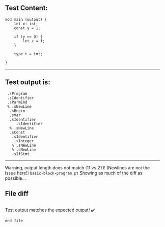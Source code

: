 
Test Content: 
-------------------------
```
mod main (output) {
    let x: int;
    const y = 1;

    if (y == 0) {
        let z = 1;
    }

    type t = int;

}
```
------------------------
Test output is: 
-------------------------
```
 .sProgram
 .sIdentifier
 .sParmEnd
 % .sNewLine
  .sBegin
  .sVar
  .sIdentifier
     .sIdentifier
  % .sNewLine
  .sConst
   .sIdentifier
    .sInteger
   % .sNewLine
   % .sNewLine
   .sIfStmt

```
------------------------
Warning, output length does not match (11 vs 27)!  (Newlines are not the issue here!) `basic-block-program.pt`
Showing as much of the diff as possible...

File diff
-------------------------
```diff

```
Test output matches the expected output! :heavy_check_mark:

```
end file
